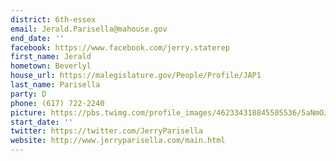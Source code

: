 ```yaml
---
district: 6th-essex
email: Jerald.Parisella@mahouse.gov
end_date: ''
facebook: https://www.facebook.com/jerry.staterep
first_name: Jerald
hometown: Beverlyl
house_url: https://malegislature.gov/People/Profile/JAP1
last_name: Parisella
party: D
phone: (617) 722-2240
picture: https://pbs.twimg.com/profile_images/462334318845505536/5aNmOJEw_400x400.jpeg
start_date: ''
twitter: https://twitter.com/JerryParisella
website: http://www.jerryparisella.com/main.html
---
```

